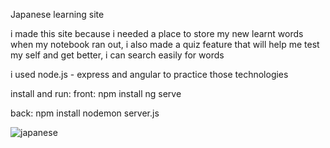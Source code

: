 Japanese learning site

i made this site because i needed a place to store my new learnt words when my notebook ran out,
i also made a quiz feature that will help me test my self and get better, 
i can search easily for words

i used node.js - express and angular to practice those technologies

install and run:
front:
npm install
ng serve

back:
npm install
nodemon server.js

![japanese](https://user-images.githubusercontent.com/100130589/186420651-45620d29-4db2-4505-a31f-a02512473890.png)
